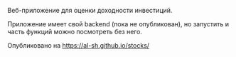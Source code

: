 Веб-приложение для оценки доходности инвестиций. 

Приложение имеет свой backend (пока не опубликован), но запустить и часть функций можно посмотреть без него. 

Опубликовано на https://al-sh.github.io/stocks/